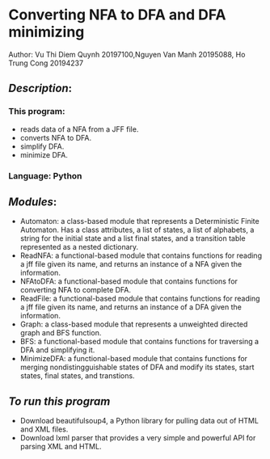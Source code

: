 # Converting NFA to DFA and DFA minimizing

Author: Vu Thi Diem Quynh 20197100,Nguyen Van Manh 20195088, Ho Trung Cong 20194237

## ***Description***:

### This program:
* reads data of a NFA from a JFF file.
* converts NFA to DFA.
* simplify DFA.
* minimize DFA.

### Language: Python

## ***Modules***:

* Automaton: a class-based module that represents a Deterministic Finite Automaton. Has a class attributes, a list of states, a list of alphabets, a string for the initial state and a list final states, and a transition table represented as a nested dictionary.
* ReadNFA: a functional-based module that contains functions for reading a jff file given its name, and returns an instance of a NFA given the information.
* NFAtoDFA: a functional-based module that contains functions for converting NFA to complete DFA.
* ReadFile: a functional-based module that contains functions for reading a jff file given its name, and returns an instance of a DFA given the information.
* Graph: a class-based module that represents a unweighted directed graph and BFS function.
* BFS: a functional-based module that contains functions for traversing a DFA and simplifying it.
* MinimizeDFA: a functional-based module that contains functions for merging nondistingguishable states of DFA and modify its states, start states, final states, and transtions.

## ***To run this program***

* Download beautifulsoup4, a Python library for pulling data out of HTML and XML files.
* Download lxml parser that provides a very simple and powerful API for parsing XML and HTML.
